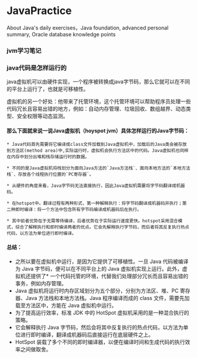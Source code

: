 # JavaPractice
About Java's daily exercises，Java foundation, advanced personal summary, Oracle database knowledge points

### jvm学习笔记
### java代码是怎样运行的
java虚拟机可以由硬件实现，一个程序被转换成java字节码，那么它就可以在不同的平台上运行了，也就是可移植性。

虚拟机的另一个好处：他带来了托管环境，这个托管环境可以帮助程序员处理一些代码冗长且容易出错的地方，例如：自动内存管理、垃圾回收、数组越界、动态类型、安全权限等动态监测。

#### 那么下面就来说一说Java虚拟机（hoyspot jvm）具体怎样运行的Java字节码：
```
* Java代码首先需要将它编译成class文件加载到Java虚拟机中，加载后的Java类会被存放到方法区(method area)中,实际运行时，虚拟机会执行方法区中的代码。Java虚拟机也同样在内存中划分出堆和栈存储运行时的数据。

* 不同的是Java虚拟机将栈划分为面向Java方法的`Java方法栈`、面向本地方法的`本地方法栈`、存放各个线程执行位置的`PC寄存器`。

* 从硬件的角度来看，Java字节码无法直接执行，因此Java虚拟机需要将字节码翻译成机器码。

* 在hotspot中。翻译过程有两种形式，第一种解释执行：将字节码翻译成机器码并执行；第二种即时编译：将一个方法中包含所有字节码编译成机器码后在执行。

* 其中前者优势在于无需等待编译，后者优势在于实际运行速度更快。hotspot采用混合模式，综合了解释执行和即时编译两者的优点。它会先解释执行字节码，而后者将其反复执行热点代码，以方法为单位进行即时编译。
```

#### 总结：
* 之所以要在虚拟机中运行，是因为它提供了可移植性。一旦 Java 代码被编译为 Java 字节码，便可以在不同平台上的 Java 虚拟机实现上运行。此外，虚拟机还提供了* 一个代码托管的环境，代替我们处理部分冗长而且容易出错的事务，例如内存管理。
* Java 虚拟机将运行时内存区域划分为五个部分，分别为方法区、堆、PC 寄存器、Java 方法栈和本地方法栈。Java 程序编译而成的 class 文件，需要先加载至方法区中，方能在 Java 虚拟机中运行。
* 为了提高运行效率，标准 JDK 中的 HotSpot 虚拟机采用的是一种混合执行的策略。
* 它会解释执行 Java 字节码，然后会将其中反复执行的热点代码，以方法为单位进行即时编译，翻译成机器码后直接运行在底层硬件之上。
* HotSpot 装载了多个不同的即时编译器，以便在编译时间和生成代码的执行效率之间做取舍。



